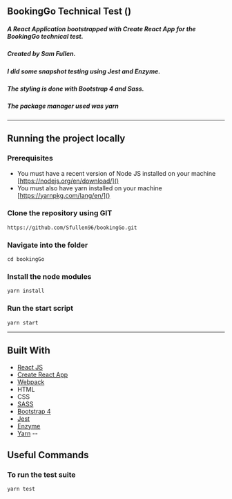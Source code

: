 ## BookingGo Technical Test ([]())
##### A React Application bootstrapped with Create React App for the BookingGo technical test.
##### Created by Sam Fullen.
##### I did some snapshot testing using Jest and Enzyme.
##### The styling is done with Bootstrap 4 and Sass.
##### The package manager used was yarn
---
## Running the project locally
### Prerequisites
- You must have a recent version of Node JS installed on your machine [https://nodejs.org/en/download/]()
- You must also have yarn installed on your machine [https://yarnpkg.com/lang/en/]()

### Clone the repository using GIT
```
https://github.com/Sfullen96/bookingGo.git
```

### Navigate into the folder
```
cd bookingGo
```
### Install the node modules
```
yarn install
```
### Run the start script
```
yarn start
```
---
## Built With
- [React JS](https://reactjs.org/)
- [Create React App](https://github.com/facebook/create-react-app)
- [Webpack](https://webpack.js.org/)
- HTML
- CSS
- [SASS](https://sass-lang.com/)
- [Bootstrap 4](https://getbootstrap.com/docs/4.0/getting-started/introduction/)
- [Jest](https://jestjs.io/)
- [Enzyme](https://github.com/airbnb/enzyme)
- [Yarn](https://yarnpkg.com/lang/en/)
--
## Useful Commands
### To run the test suite
```
yarn test
```